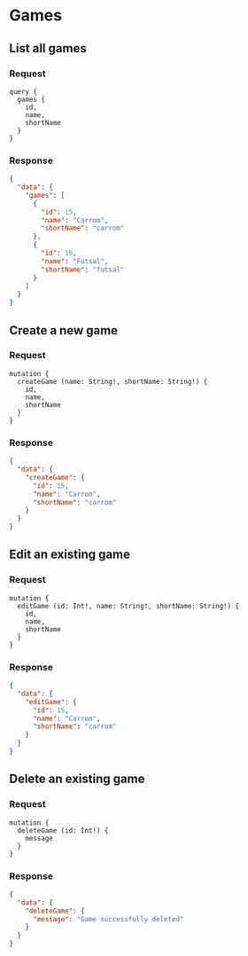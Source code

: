 # Games

## List all games

### Request

```gql
query {
  games {
    id,
    name,
    shortName
  }
}
```

### Response

```JSON
{
  "data": {
    "games": [
      {
        "id": 15,
        "name": "Carrom",
        "shortName": "carrom"
      },
      {
        "id": 16,
        "name": "Futsal",
        "shortName": "futsal"
      }
    ]
  }
}
```

## Create a new game

### Request

```gql
mutation {
  createGame (name: String!, shortName: String!) {
    id,
    name,
    shortName
  }
}
```

### Response

```JSON
{
  "data": {
    "createGame": {
      "id": 15,
      "name": "Carrom",
      "shortName": "carrom"
    }
  }
}
```

## Edit an existing game

### Request

```gql
mutation {
  editGame (id: Int!, name: String!, shortName: String!) {
    id,
    name,
    shortName
  }
}
```

### Response

```JSON
{
  "data": {
    "editGame": {
      "id": 15,
      "name": "Carrom",
      "shortName": "carrom"
    }
  }
}
```

## Delete an existing game

### Request

```gql
mutation {
  deleteGame (id: Int!) {
    message
  }
}
```

### Response

```JSON
{
  "data": {
    "deleteGame": {
      "message": "Game successfully deleted"
    }
  }
}
```
